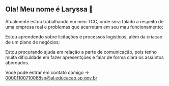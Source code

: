 ## Ola! Meu nome é Laryssa 👋

Atualmente estou trabalhando em meu TCC, onde sera falado a respeito de uma empresa real e problemas que acarretam em seu mau funcionamento;

Estou aprendendo sobre licitações e processos logisticos, além da criacao de um plano de negócios;

Estou procurando ajuda em relação a parte de comunicação, pois tenho muita dificuldade em fazer apresentções e falar de forma clara os assuntos abordados.

Você pode entrar em contato comigo -> 00001100710088sp@al.educacao.sp.gov.br
